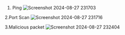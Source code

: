 1. Ping
![Screenshot 2024-08-27 231703](https://github.com/user-attachments/assets/80c06a42-3a07-4a4b-8fe8-a5459e248fb7)




2.Port Scan
![Screenshot 2024-08-27 231716](https://github.com/user-attachments/assets/a9d14a09-c178-4e80-a69e-1644c9f28ca8)






3.Malicious packet
![Screenshot 2024-08-27 232404](https://github.com/user-attachments/assets/943e5eb2-2d7e-42f4-ae7d-d3b7ea40b3a7)
